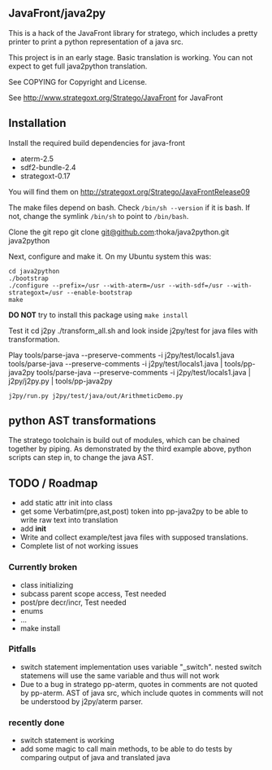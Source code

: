 ## JavaFront/java2py

This is a hack of the JavaFront library for stratego, which
includes a pretty printer to print a python representation of a java src.

This project is in an early stage. Basic translation is working.
You can not expect to get full java2python translation.

See COPYING for Copyright and License.

See http://www.strategoxt.org/Stratego/JavaFront for JavaFront
 
## Installation

Install the required build dependencies for java-front

- aterm-2.5
- sdf2-bundle-2.4
- strategoxt-0.17 

You will find them on http://strategoxt.org/Stratego/JavaFrontRelease09

The make files depend on bash. Check `/bin/sh --version`
if it is bash. If not, change the symlink  `/bin/sh` to point to `/bin/bash`.

Clone the git repo
    git clone git@github.com:thoka/java2python.git java2python

Next, configure and make it. 
On my Ubuntu system this was:

    cd java2python
    ./bootstrap
    ./configure --prefix=/usr --with-aterm=/usr --with-sdf=/usr --with-strategoxt=/usr --enable-bootstrap
    make

__DO NOT__ try to install this package using `make install` 

Test it
   cd j2py
   ./transform_all.sh
and look inside j2py/test for java files with transformation.
   

Play
    tools/parse-java --preserve-comments -i j2py/test/locals1.java
    tools/parse-java --preserve-comments -i j2py/test/locals1.java | tools/pp-java2py
    tools/parse-java --preserve-comments -i j2py/test/locals1.java | j2py/j2py.py | tools/pp-java2py

    j2py/run.py j2py/test/java/out/ArithmeticDemo.py
    
## python AST transformations

The stratego toolchain is build out of modules, which can be chained together by piping.
As demonstrated by the third example above, python scripts can step in, to change the java AST.
   
## TODO / Roadmap

- add static attr init into class
- get some Verbatim(pre,ast,post) token into pp-java2py to be able to write raw text into translation
- add __init__
- Write and collect example/test java files with supposed translations.
- Complete list of not working issues

### Currently broken
 
- class initializing
- subcass parent scope access,  Test needed
- post/pre decr/incr, Test needed
- enums
- ...
- make install
 
### Pitfalls

- switch statement implementation uses variable "_switch". 
  nested switch statemens will use the same variable and thus will not work
- Due to a bug in stratego pp-aterm, quotes in comments are not quoted by pp-aterm.
  AST of java src, which include quotes in comments will not be understood by j2py/aterm parser.
  
### recently done

- switch statement is working
- add some magic to call main methods, to be able to do tests by comparing output of java and translated java 
  
  
